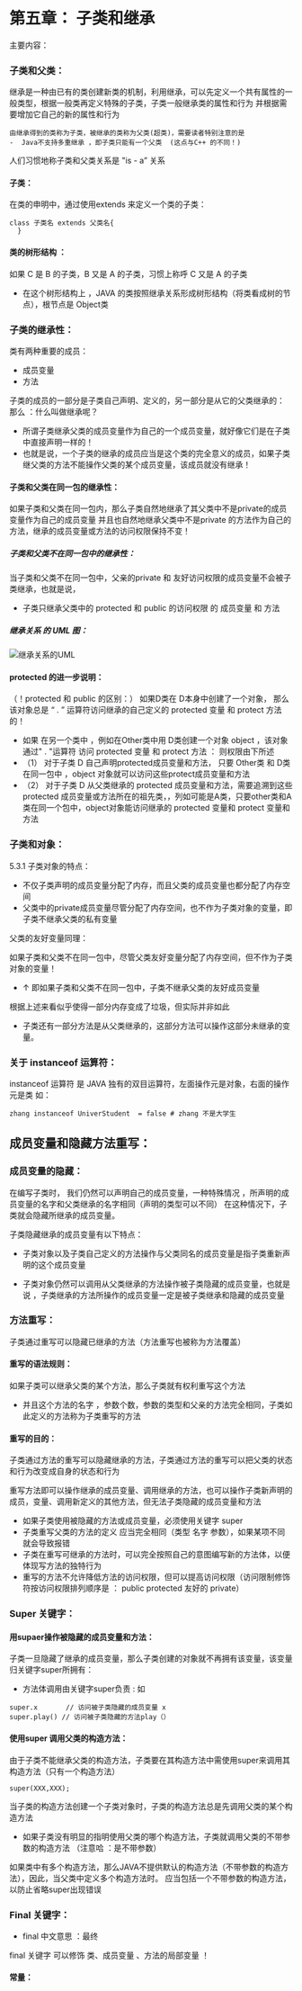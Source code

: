 #  第五章： 子类和继承

主要内容：

### 子类和父类：

继承是一种由已有的类创建新类的机制，利用继承，可以先定义一个共有属性的一般类型，根据一般类再定义特殊的子类，子类一般继承类的属性和行为
并根据需要增加它自己的新的属性和行为

    由继承得到的类称为子类，被继承的类称为父类(超类)，需要读者特别注意的是 
    -  Java不支持多重继承 ，即子类只能有一个父类  (这点与C++ 的不同！)
    
  人们习惯地称子类和父类关系是  "is - a” 关系 
    
  
 #### 子类：
 
 在类的申明中，通过使用extends 来定义一个类的子类：

```
class 子类名 extends 父类名{
  }
```
 
 #### 类的树形结构 ：
 
 如果 C 是 B 的子类，B 又是 A 的子类，习惯上称呼 C 又是 A 的子类
 - 在这个树形结构上 ，JAVA 的类按照继承关系形成树形结构（将类看成树的节点），根节点是 Object类



### 子类的继承性：

类有两种重要的成员：
- 成员变量
- 方法

子类的成员的一部分是子类自己声明、定义的，另一部分是从它的父类继承的：
 那么 ：什么叫做继承呢？
 - 所谓子类继承父类的成员变量作为自己的一个成员变量，就好像它们是在子类中直接声明一样的！
 - 也就是说，一个子类的继承的成员应当是这个类的完全意义的成员，如果子类继父类的方法不能操作父类的某个成员变量，该成员就没有继承！


#### 子类和父类在同一包的继承性：
如果子类和父类在同一包内，那么子类自然地继承了其父类中不是private的成员变量作为自己的成员变量
并且也自然地继承父类中不是private 的方法作为自己的方法，继承的成员变量或方法的访问权限保持不变！

##### 子类和父类不在同一包中的继承性：
当子类和父类不在同一包中，父亲的private 和 友好访问权限的成员变量不会被子类继承，也就是说，
- 子类只继承父类中的 protected 和 public 的访问权限 的 成员变量 和 方法
 ##### 继承关系 的 UML 图：
 
![继承关系的UML](https://user-images.githubusercontent.com/68007558/156925663-2f9e5d41-0afe-4a43-88c3-2a2a9d11839e.jpg)

#### protected 的进一步说明：
（！protected 和 public 的区别：）
如果D类在 D本身中创建了一个对象，  那么该对象总是 “  .   ” 运算符访问继承的自己定义的 protected 变量 和 protect 方法的！
- 如果 在另一个类中 ，例如在Other类中用 D类创建一个对象 object ，该对象通过" . "运算符 访问 protected 变量 和 protect 方法 ： 则权限由下所述
- （1） 对于子类 D 自己声明protected成员变量和方法， 只要 Other类 和 D类在同一包中 ，object 对象就可以访问这些protect成员变量和方法
-   （2） 对于子类 D 从父类继承的 protected 成员变量和方法，需要追溯到这些protected 成员变量或方法所在的祖先类，，列如可能是A类，只要other类和A类在同一个包中，object对象能访问继承的 protected 变量和 protect 变量和方法


### 子类和对象：
5.3.1 子类对象的特点：

- 不仅子类声明的成员变量分配了内存，而且父类的成员变量也都分配了内存空间
- 父类中的private成员变量尽管分配了内存空间，也不作为子类对象的变量，即子类不继承父类的私有变量

父类的友好变量同理：

如果子类和父类不在同一包中，尽管父类友好变量分配了内存空间，但不作为子类对象的变量！
- ↑ 即如果子类和父类不在同一包中，子类不继承父类的友好成员变量


根据上述来看似乎使得一部分内存变成了垃圾，但实际并非如此

 - 子类还有一部分方法是从父类继承的，这部分方法可以操作这部分未继承的变量。



### 关于 instanceof 运算符：

instanceof 运算符 是 JAVA 独有的双目运算符，左面操作元是对象，右面的操作元是类
如：
```
zhang instanceof UniverStudent  = false # zhang 不是大学生 
```


## 成员变量和隐藏方法重写：

### 成员变量的隐藏：

在编写子类时， 我们仍然可以声明自己的成员变量，一种特殊情况 ，所声明的成员变量的名字和父类继承的名字相同（声明的类型可以不同）
在这种情况下，子类就会隐藏所继承的成员变量。

子类隐藏继承的成员变量有以下特点：

- 子类对象以及子类自己定义的方法操作与父类同名的成员变量是指子类重新声明的这个成员变量
 
- 子类对象仍然可以调用从父类继承的方法操作被子类隐藏的成员变量，也就是说 ，子类继承的方法所操作的成员变量一定是被子类继承和隐藏的成员变量


### 方法重写：

子类通过重写可以隐藏已继承的方法（方法重写也被称为方法覆盖）

#### 重写的语法规则：


如果子类可以继承父类的某个方法，那么子类就有权利重写这个方法
- 并且这个方法的名字 ，参数个数，参数的类型和父亲的方法完全相同，子类如此定义的方法称为子类重写的方法

#### 重写的目的：

子类通过方法的重写可以隐藏继承的方法，子类通过方法的重写可以把父类的状态和行为改变成自身的状态和行为

重写方法即可以操作继承的成员变量、调用继承的方法，也可以操作子类新声明的成员，变量、调用新定义的其他方法，但无法子类隐藏的成员变量和方法

- 如果子类使用被隐藏的方法或成员变量，必须使用关键字 super
- 子类重写父类的方法的定义 应当完全相同（类型 名字  参数），如果某项不同就会导致报错
- 子类在重写可继承的方法时，可以完全按照自己的意图编写新的方法体，以便体现写方法的独特行为
- 重写的方法不允许降低方法的访问权限，但可以提高访问权限（访问限制修饰符按访问权限排列顺序是 ： public protected 友好的 private）


### Super 关键字：

#### 用supaer操作被隐藏的成员变量和方法：

子类一旦隐藏了继承的成员变量，那么子类创建的对象就不再拥有该变量，该变量归关键字super所拥有：

- 方法体调用由关键字super负责 : 如

```
super.x       // 访问被子类隐藏的成员变量 x
super.play() // 访问被子类隐藏的方法play（）
```
#### 使用super 调用父类的构造方法：

由于子类不能继承父类的构造方法，子类要在其构造方法中需使用super来调用其构造方法（只有一个构造方法）
```
super(XXX,XXX);
```

当子类的构造方法创建一个子类对象时，子类的构造方法总是先调用父类的某个构造方法

- 如果子类没有明显的指明使用父类的哪个构造方法，子类就调用父类的不带参数的构造方法 （注意哈 ：是不带参数）


如果类中有多个构造方法，那么JAVA不提供默认的构造方法（不带参数的构造方法），因此，当父类中定义多个构造方法时。
应当包括一个不带参数的构造方法，以防止省略super出现错误


### Final 关键字：

- final 中文意思 ：最终

final 关键字 可以修饰 类、成员变量 、方法的局部变量  ！

#### 常量：












































